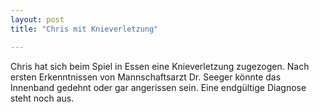 ```yaml
---
layout: post
title: "Chris mit Knieverletzung"

---
```


Chris hat sich beim Spiel in Essen eine Knieverletzung zugezogen. Nach ersten Erkenntnissen von Mannschaftsarzt Dr. Seeger könnte das Innenband gedehnt oder gar angerissen sein. Eine endgültige Diagnose steht noch aus.


